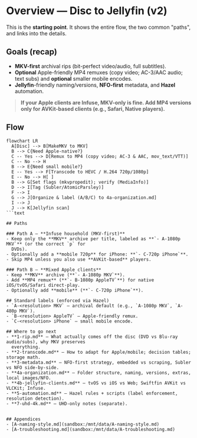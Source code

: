 # Overview — Disc to Jellyfin (v2)

This is the **starting point**. It shows the entire flow, the two common "paths", and links into the
details.

## Goals (recap)

- **MKV-first** archival rips (bit-perfect video/audio, full subtitles).
- **Optional** Apple-friendly MP4 remuxes (copy video; AC-3/AAC audio; text subs) and **optional**
  smaller mobile encodes.
- **Jellyfin**-friendly naming/versions, **NFO-first** metadata, and **Hazel** automation.

> **If your Apple clients are Infuse, MKV-only is fine. Add MP4 versions only for AVKit-based
> clients (e.g., Safari, Native players).**

## Flow

```mermaid
flowchart LR
  A[Disc] --> B[MakeMKV to MKV]
  B --> C{Need Apple-native?}
  C -- Yes --> D[Remux to MP4 (copy video; AC-3 & AAC, mov_text/VTT)]
  C -- No --> H
  B --> E{Need small mobile?}
  E -- Yes --> F[Transcode to HEVC / H.264 720p/1080p]
  E -- No --> H[ ]
  B --> G[Set flags (mkvpropedit); verify (MediaInfo)]
  D --> I[Tag (Subler/AtomicParsley)]
  F --> I
  G --> J[Organize & label (A/B/C) to 4a-organization.md]
  I --> J
  J --> K[Jellyfin scan]
```text

## Paths

### Path A — **Infuse household (MKV-first)**
- Keep only the **MKV** archive per title, labeled as **`- A-1080p MKV`** (or the correct `p` for
  DVDs).
- Optionally add a **mobile 720p** for iPhone: **`- C-720p iPhone`**.
- Skip MP4 unless you also use **AVKit-based** players.

### Path B — **Mixed Apple clients**
- Keep **MKV** archive (**`- A-1080p MKV`**).
- Add **MP4 remux** (**`- B-1080p AppleTV`**) for native iOS/tvOS/Safari direct-play.
- Optionally add **mobile** (**`- C-720p iPhone`**).

## Standard labels (enforced via Hazel)
- `A-<resolution> MKV` — archival default (e.g., `A-1080p MKV`, `A-480p MKV`).
- `B-<resolution> AppleTV` — Apple-friendly remux.
- `C-<resolution> iPhone` — small mobile encode.

## Where to go next
- **1-rip.md** — What actually comes off the disc (DVD vs Blu-ray audio/subs), why MKV preserves
  everything.
- **2-transcode.md** — How to adapt for Apple/mobile; decision tables; storage math.
- **3-metadata.md** — NFO-first strategy, embedded vs scraping, Subler vs NFO side-by-side.
- **4a-organization.md** — Folder structure, naming, versions, extras, local images/NFO.
- **4b-jellyfin-clients.md** — tvOS vs iOS vs Web; Swiftfin AVKit vs VLCKit; Infuse.
- **5-automation.md** — Hazel rules + scripts (label enforcement, resolution detection).
- **7-uhd-4k.md** — UHD-only notes (separate).


## Appendices
- [A-naming-style.md](sandbox:/mnt/data/A-naming-style.md)
- [A-troubleshooting.md](sandbox:/mnt/data/A-troubleshooting.md)
